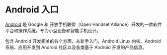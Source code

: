 
# Android 入口

[Android](http://en.wikipedia.org/wiki/Google_Android "wikipedia entry") 是 Google 和 开放手机联盟（Open Handset Alliance）开发的一款软件平台和操作系统，专为小型设备和智能手机设计。

包含 Android 开发相关的各个方面，从新手入门、Android Linux 内核、Android 系统、应用开发到 Android 社区以及各类基于 Android 开发的产品信息。
